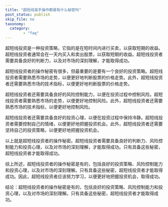 ```yaml
---
title: "超短线高手操作都是有什么秘密吗"
post_status: publish
skip_file: no
taxonomy:
  category:
        - "faq"
---
```


超短线投资是一种投资策略，它指的是在短时间内进行买卖，以获取短期的收益。超短线投资者通常会在一天内买入和卖出股票，以获取短期的收益。超短线投资者需要具备良好的判断力，以及对市场的深刻理解，才能取得成功。

超短线投资者的操作秘密有很多，但最重要的是要有一个良好的投资策略。超短线投资者需要熟悉市场的走势，以便更好地判断股票的价格走势。此外，超短线投资者还需要熟悉市场的技术指标，以便更好地判断股票的价格走势。

超短线投资者还需要具备良好的风险控制能力，以便在投资过程中控制风险。超短线投资者需要熟悉市场的走势，以便更好地控制风险。此外，超短线投资者还需要熟悉市场的技术指标，以便更好地控制风险。

超短线投资者还需要具备良好的投资心理，以便在投资过程中保持冷静。超短线投资者需要控制自己的情绪，以便更好地把握投资机会。此外，超短线投资者还需要坚持自己的投资策略，以便更好地把握投资机会。

以上就是超短线投资者的操作秘密。超短线投资者需要具备良好的判断力、风险控制能力和投资心理，以及对市场的深刻理解，才能取得成功。只有具备这些秘密，超短线投资者才能取得成功。

综上所述，超短线投资者的操作秘密是有的，包括良好的投资策略、风险控制能力和投资心理，以及对市场的深刻理解。只有具备这些秘密，超短线投资者才能取得成功。因此，超短线投资者应该努力学习，以便更好地把握投资机会，取得成功。

结论：超短线投资者的操作秘密是有的，包括良好的投资策略、风险控制能力和投资心理，以及对市场的深刻理解。只有具备这些秘密，超短线投资者才能取得成功。
